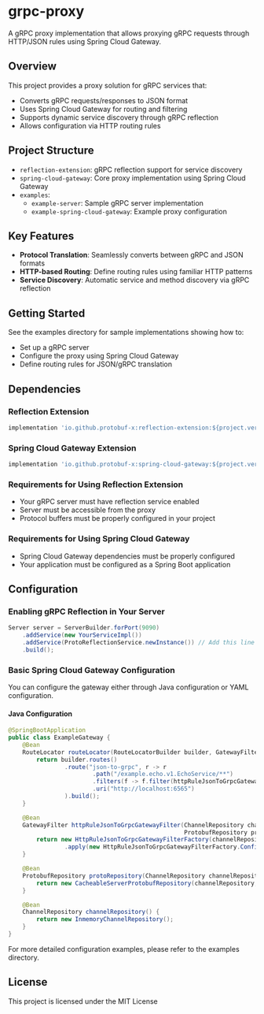 # grpc-proxy

A gRPC proxy implementation that allows proxying gRPC requests through HTTP/JSON rules using Spring Cloud Gateway.

## Overview

This project provides a proxy solution for gRPC services that:

- Converts gRPC requests/responses to JSON format
- Uses Spring Cloud Gateway for routing and filtering
- Supports dynamic service discovery through gRPC reflection
- Allows configuration via HTTP routing rules

## Project Structure

- `reflection-extension`: gRPC reflection support for service discovery
- `spring-cloud-gateway`: Core proxy implementation using Spring Cloud Gateway
- `examples`:
  - `example-server`: Sample gRPC server implementation
  - `example-spring-cloud-gateway`: Example proxy configuration

## Key Features

- **Protocol Translation**: Seamlessly converts between gRPC and JSON formats
- **HTTP-based Routing**: Define routing rules using familiar HTTP patterns
- **Service Discovery**: Automatic service and method discovery via gRPC reflection

## Getting Started

See the examples directory for sample implementations showing how to:
- Set up a gRPC server
- Configure the proxy using Spring Cloud Gateway
- Define routing rules for JSON/gRPC translation

## Dependencies

### Reflection Extension
```groovy
implementation 'io.github.protobuf-x:reflection-extension:${project.version}'
```

### Spring Cloud Gateway Extension
```groovy
implementation 'io.github.protobuf-x:spring-cloud-gateway:${project.version}'
```

### Requirements for Using Reflection Extension
- Your gRPC server must have reflection service enabled
- Server must be accessible from the proxy
- Protocol buffers must be properly configured in your project

### Requirements for Using Spring Cloud Gateway
- Spring Cloud Gateway dependencies must be properly configured
- Your application must be configured as a Spring Boot application

## Configuration

### Enabling gRPC Reflection in Your Server
```java
Server server = ServerBuilder.forPort(9090)
    .addService(new YourServiceImpl())
    .addService(ProtoReflectionService.newInstance()) // Add this line
    .build();
```

### Basic Spring Cloud Gateway Configuration

You can configure the gateway either through Java configuration or YAML configuration.

#### Java Configuration
```java
@SpringBootApplication
public class ExampleGateway {
    @Bean
    RouteLocator routeLocator(RouteLocatorBuilder builder, GatewayFilter httpRuleJsonToGrpcGatewayFilter) {
        return builder.routes()
                .route("json-to-grpc", r -> r
                        .path("/example.echo.v1.EchoService/**")
                        .filters(f -> f.filter(httpRuleJsonToGrpcGatewayFilter))
                        .uri("http://localhost:6565")
                ).build();
    }

    @Bean
    GatewayFilter httpRuleJsonToGrpcGatewayFilter(ChannelRepository channelRepository,
                                                  ProtobufRepository protobufRepository) {
        return new HttpRuleJsonToGrpcGatewayFilterFactory(channelRepository, protobufRepository)
                .apply(new HttpRuleJsonToGrpcGatewayFilterFactory.Config());
    }

    @Bean
    ProtobufRepository protoRepository(ChannelRepository channelRepository) {
        return new CacheableServerProtobufRepository(channelRepository, 60);
    }

    @Bean
    ChannelRepository channelRepository() {
        return new InmemoryChannelRepository();
    }
}
```

For more detailed configuration examples, please refer to the examples directory.

## License

This project is licensed under the MIT License
